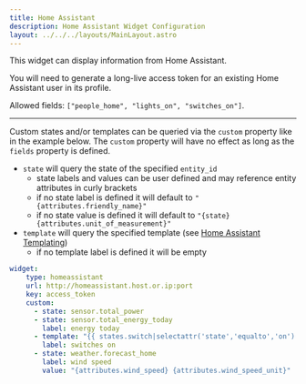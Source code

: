 ```yaml
---
title: Home Assistant
description: Home Assistant Widget Configuration
layout: ../../../layouts/MainLayout.astro
---
```


This widget can display information from Home Assistant.

You will need to generate a long-live access token for an existing Home Assistant user in its profile.

Allowed fields: `["people_home", "lights_on", "switches_on"]`.

---
Custom states and/or templates can be queried via the `custom` property like in the example below.
The `custom` property will have no effect as long as the `fields` property is defined.

+ `state` will query the state of the specified `entity_id`
  - state labels and values can be user defined and may reference entity attributes in curly brackets
  - if no state label is defined it will default to `"{attributes.friendly_name}"`
  - if no state value is defined it will default to `"{state} {attributes.unit_of_measurement}"`
+ `template` will query the specified template (see <a href="https://www.home-assistant.io/docs/configuration/templating" target="_blank">Home Assistant Templating</a>)
  - if no template label is defined it will be empty

```yaml
widget:
    type: homeassistant
    url: http://homeassistant.host.or.ip:port
    key: access_token
    custom:
      - state: sensor.total_power
      - state: sensor.total_energy_today
        label: energy today
      - template: "{{ states.switch|selectattr('state','equalto','on')|list|length }}"
        label: switches on
      - state: weather.forecast_home
        label: wind speed
        value: "{attributes.wind_speed} {attributes.wind_speed_unit}"
```

